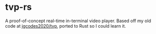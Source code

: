 # tvp-rs
A proof-of-concept real-time in-terminal video player. Based off my old code at [jgcodes2020/tvp](https://github.com/jgcodes2020/tvp), ported to Rust so I could learn it.